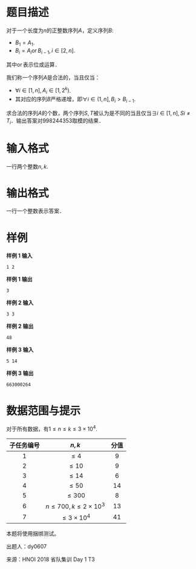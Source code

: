 
# 题目描述

对于一个长度为$n$的正整数序列$A$，定义序列$B$:

- $B_1 = A_1$.
- $B_i = A_i \operatorname{or} B_{i-1}, i \in [2, n]$.

其中$\operatorname{or}$表示位或运算．

我们称一个序列$A$是合法的，当且仅当：

- $\forall i \in [1, n], A_i \in [1, 2^k)$.
- 其对应的序列$B$严格递增，即$\forall i \in (1, n], B_i > B_{i-1}$.

求合法的序列$A$的个数，两个序列$S, T$被认为是不同的当且仅当$\exists i \in [1, n], Si \neq T_i$．输出答案对$998244353$取模的结果．

# 输入格式

一行两个整数$n, k$.

# 输出格式

一行一个整数表示答案．

# 样例

**样例 1 输入**
```
1 2
```

**样例 1 输出**
```
3
```

**样例 2 输入**
```
3 3
```

**样例 2 输出**
```
48
```

**样例 3 输入**
```
5 14
```

**样例 3 输出**
```
663000264
```

# 数据范围与提示

对于所有数据，有$1 \leq n \leq k \leq 3 \times 10^4$.

| 子任务编号 |               $n, k$               | 分值 |
| :--------: | :--------------------------------: | :--: |
|     1      |              $\leq 4$              |  9   |
|     2      |             $\leq 10$              |  9   |
|     3      |             $\leq 14$              |  6   |
|     4      |             $\leq 50$              |  14  |
|     5      |             $\leq 300$             |  8   |
|     6      | $n \leq 700, k \leq 2 \times 10^3$ |  13  |
|     7      |        $\leq 3 \times 10^4$        |  41  |

本题将使用捆绑测试。

出题人：dy0607

来源：HNOI 2018 省队集训 Day 1 T3

